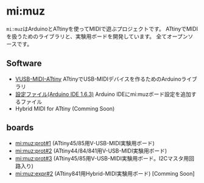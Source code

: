 # mi:muz

`mi:muz`はArduinoとATtinyを使ってMIDIで遊ぶプロジェクトです。
ATtinyでMIDIを扱うためのライブラリと、実験用ボードを開発しています。
全てオープンソースです。

## Software

- [VUSB-MIDI-ATtiny](https://github.com/tadfmac/mi-muz/tree/master/arduino/libraries/VUSBMidiATtiny) ATtinyでUSB-MIDIデバイスを作るためのArduinoライブラリ
- [設定ファイル(Arduino IDE 1.6.3)](https://github.com/tadfmac/mi-muz/tree/master/arduino/hardware) Arduino IDEにmi:muzボード設定を追加するファイル
- Hybrid MIDI for ATtiny (Comming Soon)

## boards

- [mi:muz:prot#1]() (ATtiny45/85用V-USB-MIDI実験用ボード)
- [mi:muz:prot#2]() (ATtiny44/84/841用V-USB-MIDI実験用ボード)
- [mi:muz:prot#3]() (ATtiny45/85用V-USB-MIDI実験用ボード。I2Cマスタ用回路入り)
- [mi:muz:expr#2]() (ATtiny841用Hybrid-MIDI実験用ボード) [Comming Soon]


